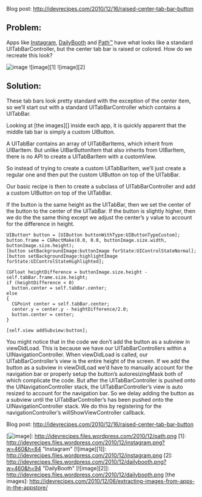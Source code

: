 Blog post: http://idevrecipes.com/2010/12/16/raised-center-tab-bar-button

## Problem:

Apps like [Instagram][], [DailyBooth][] and [Path™][] have what
looks like a standard UITabBarController, but the center tab bar is
raised or colored. How do we recreate this look?

![image][]
![image][1]
![image][2]

## Solution:

These tab bars look pretty standard with the exception of the
center item, so we’ll start out with a standard UITabBarController
which contains a UITabBar.

Looking at [the images][] inside each app, it is quickly apparent
that the middle tab bar is simply a custom UIButton.

A UITabBar contains an array of UITabBarItems, which inherit from
UIBarItem. But unlike UIBarButtonItem that also inherits from
UIBarItem, there is no API to create a UITabBarItem with a
customView.

So instead of trying to create a custom UITabBarItem, we’ll just
create a regular one and then put the custom UIButton on top of the
UITabBar.

Our basic recipe is then to create a subclass of UITabBarController
and add a custom UIButton on top of the UITabBar.

If the button is the same height as the UITabBar, then we set the
center of the button to the center of the UITabBar. If the button
is slightly higher, then we do the the same thing except we adjust
the center’s y value to account for the difference in height.

    UIButton* button = [UIButton buttonWithType:UIButtonTypeCustom];
    button.frame = CGRectMake(0.0, 0.0, buttonImage.size.width, buttonImage.size.height);
    [button setBackgroundImage:buttonImage forState:UIControlStateNormal];
    [button setBackgroundImage:highlightImage forState:UIControlStateHighlighted];
    
    CGFloat heightDifference = buttonImage.size.height - self.tabBar.frame.size.height;
    if (heightDifference < 0)
      button.center = self.tabBar.center;
    else
    {
      CGPoint center = self.tabBar.center;
      center.y = center.y - heightDifference/2.0;
      button.center = center;
    }
    
    [self.view addSubview:button];

You might notice that in the code we don’t add the button as a
subview in viewDidLoad. This is because we have our
UITabBarControllers within a UINavigationController. When
viewDidLoad is called, our UITabBarController’s view is the entire
height of the screen. If we add the button as a subview in
viewDidLoad we’d have to manually account for the navigation bar or
properly setup the button’s autoresizingMask both of which
complicate the code. But after the UITabBarController is pushed
onto the UINavigationController stack, the UITabBarController’s
view is auto resized to account for the navigation bar. So we delay
adding the button as a subview until the UITabBarController’s has
been pushed onto the UINavigationController stack. We do this by
registering for the navigationController’s willShowViewController
callback.

Blog post: http://idevrecipes.com/2010/12/16/raised-center-tab-bar-button

  [http://idevrecipes.com/2010/12/16/raised-center-tab-bar-button/]: http://idevrecipes.com/2010/12/16/raised-center-tab-bar-button/
  [Instagram]: http://p.appju.mp/389801252&t=i
  [DailyBooth]: http://p.appju.mp/381470756&t=i
  [Path™]: http://p.appju.mp/403639508&t=i
  [image]: http://idevrecipes.files.wordpress.com/2010/12/path.png?w=460&h=70 "Path™"
  [![image][]]: http://idevrecipes.files.wordpress.com/2010/12/path.png
  [1]: http://idevrecipes.files.wordpress.com/2010/12/instagram.png?w=460&h=84 "Instagram"
  [![image][1]]: http://idevrecipes.files.wordpress.com/2010/12/instagram.png
  [2]: http://idevrecipes.files.wordpress.com/2010/12/dailybooth.png?w=460&h=94 "DailyBooth"
  [![image][2]]: http://idevrecipes.files.wordpress.com/2010/12/dailybooth.png
  [the images]: http://idevrecipes.com/2010/12/06/extracting-images-from-apps-in-the-appstore/
